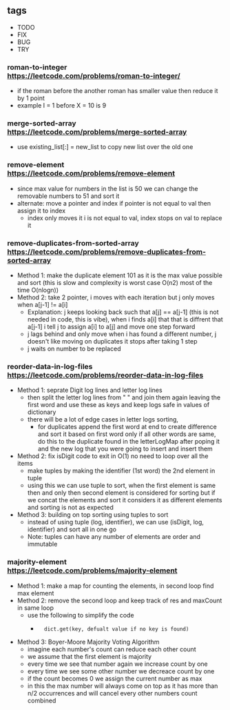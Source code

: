 ## tags
- TODO
- FIX
- BUG
- TRY

###  roman-to-integer <br/> https://leetcode.com/problems/roman-to-integer/
- if the roman before the another roman has smaller value then reduce it by 1 point  
- example I = 1 before X = 10 is 9

### merge-sorted-array <br/> https://leetcode.com/problems/merge-sorted-array
- use existing_list[:] = new_list to copy new list over the old one

### remove-element <br/> https://leetcode.com/problems/remove-element
- since max value for numbers in the list is 50 we can change the removable numbers to 51 and sort it
- alternate: move a pointer and index if pointer is not equal to val then assign it to index
    - index only moves it i is not equal to val, index stops on val to replace it

### remove-duplicates-from-sorted-array <br/> https://leetcode.com/problems/remove-duplicates-from-sorted-array
- Method 1: make the duplicate element 101 as it is the max value possible and sort (this is slow and complexity is worst case O(n2) most of the time O(nlogn))
- Method 2: take 2 pointer, i moves with each iteration but j only moves when a[j-1] != a[i]
    - Explanation: j keeps looking back such that a[j] == a[j-1] (this is not needed in code, this is vibe), when i finds a[i] that
    that is diffrent that a[j-1] i tell j to assign a[i] to a[j] and move one step forward
    - j lags behind and only move when i has found a different number, j doesn't like moving on duplicates it stops after taking 1 step
    - j waits on number to be replaced

### reorder-data-in-log-files <br/> https://leetcode.com/problems/reorder-data-in-log-files
- Method 1: seprate Digit log lines and letter log lines
    - then split the letter log lines from " " and join them again leaving the first word and use these as keys and keep logs safe in values of dictionary
    - there will be a lot of edge cases in letter logs sorting,
        - for duplicates append the first word at end to create difference and sort it based on first word only if all other words are same, do this to the duplicate found in the letterLogMap after poping it and the new log that you were going to insert and insert them 
- Method 2: fix isDigit code to exit in O(1) no need to loop over all the items
    - make tuples by making the identifier (1st word) the 2nd element in tuple
    - using this we can use tuple to sort, when the first element is same then and only then second element is considered for sorting but if we concat the elements and sort it considers it as different elements and sorting is not as expected
- Method 3: building on top sorting using tuples to sort
    - instead of using tuple (log, identifier), we can use (isDigit, log, identifier) and sort all in one go
    - Note: tuples can have any number of elements are order and immutable



### majority-element <br/> https://leetcode.com/problems/majority-element
- Method 1: make a map for counting the elements, in second loop find max element
- Method 2: remove the second loop and keep track of res and maxCount in same loop
    - use the following to simplify the code
        -       dict.get(key, defualt value if no key is found)
- Method 3: Boyer-Moore Majority Voting Algorithm
    - imagine each number's count can reduce each other count
    - we assume that the first element is majority
    - every time we see that number again we increase count by one
    - every time we see some other number we decreace count by one
    - if the count becomes 0 we assign the current number as max
    - in this the max number will always come on top as it has more than n/2 occurrences and will cancel every other numbers count combined